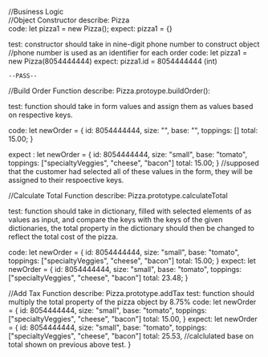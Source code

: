 //Business Logic  
  //Object Constructor 
  describe: Pizza  
  code: let pizza1 = new Pizza(); 
  expect: pizza1 = {} 

  test: constructor should take in nine-digit phone number to construct object //phone number is used as an identifier for each order 
  code: let pizza1 = new Pizza(8054444444) 
  expect: 
  pizza1.id = 8054444444 (int) 

    --PASS-- 
    
  //Build Order Function 
  describe: Pizza.protoype.buildOrder(): 

  test: function should take in form values and assign them as values based on respective keys. 

  code: let newOrder = { 
    id: 8054444444, 
    size: "", 
    base: "", 
    toppings: []
    total: 15.00; 
  } 

  expect : let newOrder = {
    id: 8054444444, 
    size: "small", 
    base: "tomato", 
    toppings: ["specialtyVeggies", "cheese", "bacon"]
    total: 15.00; 
    } //supposed that the customer had selected all of these values in the form, they will be assigned to their respoective keys. 

  //Calculate Total Function
  describe: Pizza.prototype.calculateTotal 

  test: function should take in dictionary, filled with selected elements of as values as input, and compare the keys with the keys of the given dictionaries, the total property in the dictionary should then be changed to reflect the total cost of the pizza.

  code: let newOrder = {
    id: 8054444444, 
    size: "small", 
    base: "tomato", 
    toppings: ["specialtyVeggies", "cheese", "bacon"]
    total: 15.00; 
    } 
  expect: let newOrder = {
    id: 8054444444, 
    size: "small", 
    base: "tomato", 
    toppings: ["specialtyVeggies", "cheese", "bacon"]
    total: 23.48; 
    } 

  //Add Tax Function 
  describe: Pizza.prototype.addTax
  test: function should multiply the total property of the pizza object by 8.75% 
  code: let newOrder = {
    id: 8054444444, 
    size: "small", 
    base: "tomato", 
    toppings: ["specialtyVeggies", "cheese", "bacon"]
    total: 15.00,
    } 
  expect: let newOrder = {
    id: 8054444444, 
    size: "small", 
    base: "tomato", 
    toppings: ["specialtyVeggies", "cheese", "bacon"]
    total: 25.53,   //calclulated base on total shown on previous above test. 
    }  
